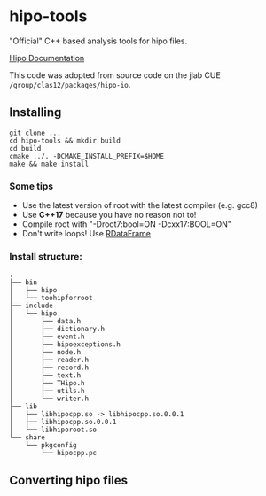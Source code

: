 hipo-tools
==========

"Official" C++ based analysis tools for hipo files.

[Hipo Documentation](https://userweb.jlab.org/~gavalian/docs/sphinx/hipo/html/index.html)

This code was adopted from source code on the jlab CUE 
`/group/clas12/packages/hipo-io`.

Installing
----------

```
git clone ...
cd hipo-tools && mkdir build
cd build
cmake ../. -DCMAKE_INSTALL_PREFIX=$HOME
make && make install
```

### Some tips

* Use the latest version of root with the latest compiler (e.g. gcc8)
* Use **C++17** because you have no reason not to!
* Compile root with "-Droot7:bool=ON -Dcxx17:BOOL=ON"
* Don't write loops! Use [RDataFrame](https://root.cern.ch/doc/master/group__tutorial__dataframe.html)



### Install structure:

```
.
├── bin
│   ├── hipo
│   └── toohipforroot
├── include
│   └── hipo
│       ├── data.h
│       ├── dictionary.h
│       ├── event.h
│       ├── hipoexceptions.h
│       ├── node.h
│       ├── reader.h
│       ├── record.h
│       ├── text.h
│       ├── THipo.h
│       ├── utils.h
│       └── writer.h
├── lib
│   ├── libhipocpp.so -> libhipocpp.so.0.0.1
│   ├── libhipocpp.so.0.0.1
│   └── libhiporoot.so
└── share
    └── pkgconfig
        └── hipocpp.pc
```

Converting hipo files
---------------------




